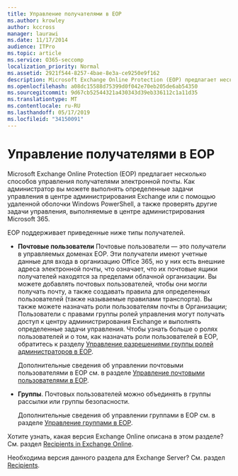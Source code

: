 ```yaml
---
title: Управление получателями в EOP
ms.author: krowley
author: kccross
manager: laurawi
ms.date: 11/17/2014
audience: ITPro
ms.topic: article
ms.service: O365-seccomp
localization_priority: Normal
ms.assetid: 2921f544-8257-4bae-8e3a-ce9250e9f162
description: Microsoft Exchange Online Protection (EOP) предлагает несколько способов управления получателями электронной почты. Как администратор вы можете выполнять определенные задачи управления в центре администрирования Exchange или с помощью удаленной оболочки Windows PowerShell, а также проверять другие задачи управления, выполняемые в центре администрирования Microsoft 365.
ms.openlocfilehash: a08dc15588d75399d0f042e70eb205de6ab54350
ms.sourcegitcommit: 9d67cb52544321a430343d39eb336112c1a11d35
ms.translationtype: MT
ms.contentlocale: ru-RU
ms.lasthandoff: 05/17/2019
ms.locfileid: "34150091"
---
```

# <a name="manage-recipients-in-eop"></a>Управление получателями в EOP

Microsoft Exchange Online Protection (EOP) предлагает несколько способов управления получателями электронной почты. Как администратор вы можете выполнять определенные задачи управления в центре администрирования Exchange или с помощью удаленной оболочки Windows PowerShell, а также проверять другие задачи управления, выполняемые в центре администрирования Microsoft 365.
  
EOP поддерживает приведенные ниже типы получателей.
  
- **Почтовые пользователи** Почтовые пользователи — это получатели в управляемых доменах EOP. Эти получатели имеют учетные данные для входа в организацию Office 365, но у них есть внешние адреса электронной почты, что означает, что их почтовые ящики получателей находятся за пределами облачной организации. Вы можете добавлять почтовых пользователей, чтобы они могли получать почту, а также создавать правила для определенных пользователей (также называемые правилами транспорта). Вы также можете назначать роли пользователям почты в Организации; Пользователи с правами группы ролей управления могут получать доступ к центру администрирования Exchange и выполнять определенные задачи управления. Чтобы узнать больше о ролях пользователей и о том, как назначать роли пользователей в EOP, обратитесь к разделу [Управление разрешениями группы ролей администраторов в EOP](manage-admin-role-group-permissions-in-eop.md).
    
    Дополнительные сведения об управлении почтовыми пользователями в EOP см. в разделе [Управление почтовыми пользователями в EOP](manage-mail-users-in-eop.md).
    
- **Группы**. Почтовых пользователей можно объединять в группы рассылки или группы безопасности. 
    
    Дополнительные сведения об управлении группами в EOP см. в разделе [Управление группами в EOP](manage-groups-in-eop.md).
    
Хотите узнать, какая версия Exchange Online описана в этом разделе? См. раздел [Recipients in Exchange Online](http://technet.microsoft.com/library/50d16941-5cd7-435d-8715-e2b69f8410ab.aspx).
  
Необходима версия данного раздела для Exchange Server? См. раздел [Recipients](http://technet.microsoft.com/library/40300ed4-85a5-463d-bb3a-cf787bd44e9d.aspx).
  

